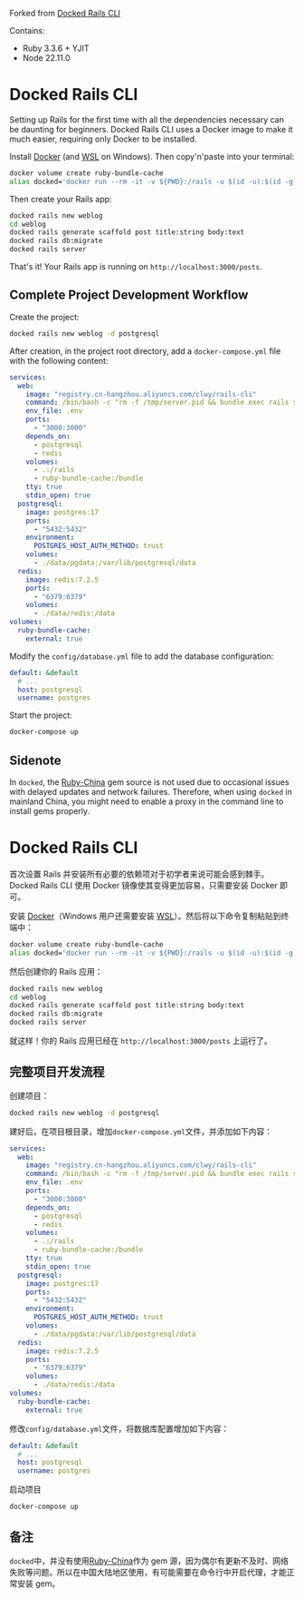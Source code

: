 Forked from [Docked Rails CLI](https://github.com/rails/docked)

Contains:

- Ruby 3.3.6 + YJIT 
- Node 22.11.0

# Docked Rails CLI

Setting up Rails for the first time with all the dependencies necessary can be daunting for beginners. Docked Rails CLI uses a Docker image to make it much easier, requiring only Docker to be installed.

Install [Docker](https://www.docker.com/products/docker-desktop/) (and [WSL](https://learn.microsoft.com/en-us/windows/wsl/install) on Windows). Then copy'n'paste into your terminal:

```bash
docker volume create ruby-bundle-cache
alias docked='docker run --rm -it -v ${PWD}:/rails -u $(id -u):$(id -g) -v ruby-bundle-cache:/bundle -p 3000:3000 ghcr.io/rails/cli'
```

Then create your Rails app:

```bash
docked rails new weblog
cd weblog
docked rails generate scaffold post title:string body:text
docked rails db:migrate
docked rails server
```

That's it! Your Rails app is running on `http://localhost:3000/posts`.

## Complete Project Development Workflow

Create the project:

```bash
docked rails new weblog -d postgresql
```

After creation, in the project root directory, add a `docker-compose.yml` file with the following content:

```yaml
services:
  web:
    image: "registry.cn-hangzhou.aliyuncs.com/clwy/rails-cli"
    command: /bin/bash -c "rm -f /tmp/server.pid && bundle exec rails server -b 0.0.0.0 -P /tmp/server.pid"
    env_file: .env
    ports:
      - "3000:3000"
    depends_on:
      - postgresql
      - redis
    volumes:
      - .:/rails
      - ruby-bundle-cache:/bundle
    tty: true
    stdin_open: true
  postgresql:
    image: postgres:17
    ports:
      - "5432:5432"
    environment:
      POSTGRES_HOST_AUTH_METHOD: trust
    volumes:
      - ./data/pgdata:/var/lib/postgresql/data
  redis:
    image: redis:7.2.5
    ports:
      - "6379:6379"
    volumes:
      - ./data/redis:/data
volumes:
  ruby-bundle-cache:
    external: true
```

Modify the `config/database.yml` file to add the database configuration:

```yaml
default: &default
  # ...
  host: postgresql
  username: postgres
```

Start the project:

```bash
docker-compose up
```

## Sidenote
In `docked`, the [Ruby-China](https://gems.ruby-china.com/) gem source is not used due to occasional issues with delayed updates and network failures. Therefore, when using `docked` in mainland China, you might need to enable a proxy in the command line to install gems properly.

# Docked Rails CLI

首次设置 Rails 并安装所有必要的依赖项对于初学者来说可能会感到棘手。Docked Rails CLI 使用 Docker 镜像使其变得更加容易，只需要安装 Docker 即可。

安装 [Docker](https://www.docker.com/products/docker-desktop/)（Windows 用户还需要安装 [WSL](https://learn.microsoft.com/en-us/windows/wsl/install)）。然后将以下命令复制粘贴到终端中：

```bash
docker volume create ruby-bundle-cache
alias docked='docker run --rm -it -v ${PWD}:/rails -u $(id -u):$(id -g) -v ruby-bundle-cache:/bundle -p 3000:3000 ghcr.io/rails/cli'
```

然后创建你的 Rails 应用：

```bash
docked rails new weblog
cd weblog
docked rails generate scaffold post title:string body:text
docked rails db:migrate
docked rails server
```

就这样！你的 Rails 应用已经在 `http://localhost:3000/posts` 上运行了。

## 完整项目开发流程

创建项目：

```bash
docked rails new weblog -d postgresql
```

建好后，在项目根目录，增加`docker-compose.yml`文件，并添加如下内容：

```yml
services:
  web:
    image: "registry.cn-hangzhou.aliyuncs.com/clwy/rails-cli"
    command: /bin/bash -c "rm -f /tmp/server.pid && bundle exec rails server -b 0.0.0.0 -P /tmp/server.pid"
    env_file: .env
    ports:
      - "3000:3000"
    depends_on:
      - postgresql
      - redis
    volumes:
      - .:/rails
      - ruby-bundle-cache:/bundle
    tty: true
    stdin_open: true
  postgresql:
    image: postgres:17
    ports:
      - "5432:5432"
    environment:
      POSTGRES_HOST_AUTH_METHOD: trust
    volumes:
      - ./data/pgdata:/var/lib/postgresql/data
  redis:
    image: redis:7.2.5
    ports:
      - "6379:6379"
    volumes:
      - ./data/redis:/data
volumes:
  ruby-bundle-cache:
    external: true
```

修改`config/database.yml`文件，将数据库配置增加如下内容：

```yml
default: &default
  # ...
  host: postgresql
  username: postgres
```

启动项目

```bash
docker-compose up
```

## 备注
`docked`中，并没有使用[Ruby-China](https://gems.ruby-china.com/)作为 gem 源，因为偶尔有更新不及时、网络失败等问题。所以在中国大陆地区使用，有可能需要在命令行中开启代理，才能正常安装 gem。
